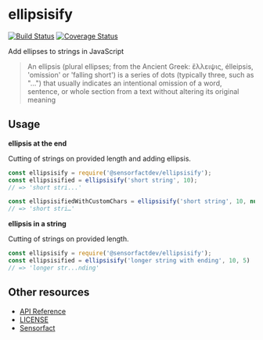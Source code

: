 # ellipsisify
[![Build Status](https://travis-ci.org/Sensorfactdev/ellipsisify.svg?branch=master)](https://travis-ci.org/Sensorfactdev/ellipsisify)
[![Coverage Status](https://coveralls.io/repos/github/Sensorfactdev/ellipsisify/badge.svg?branch=master)](https://coveralls.io/github/Sensorfactdev/ellipsisify?branch=master)


Add ellipses to strings in JavaScript

> An ellipsis (plural ellipses; from the Ancient Greek: ἔλλειψις, élleipsis, 'omission' or 'falling short') is a series of dots (typically three, such as "…") that usually indicates an intentional omission of a word, sentence, or whole section from a text without altering its original meaning

## Usage

**ellipsis at the end**

Cutting of strings on provided length and adding ellipsis.

```javascript
const ellipsisify = require('@sensorfactdev/ellipsisify');
const ellipsisified = ellipsisify('short string', 10);
// => 'short stri...'

const ellipsisifiedWithCustomChars = ellipsisify('short string', 10, null, '…');
// => 'short stri…'
```

**ellipsis in a string**

Cutting of strings on provided length.

```javascript
const ellipsisify = require('@sensorfactdev/ellipsisify');
const ellipsisified = ellipsisify('longer string with ending', 10, 5)
// => 'longer str...nding'
```

## Other resources

- [API Reference](API.md)
- [LICENSE](LICENSE)
- [Sensorfact](https://sensorfact.nl)
